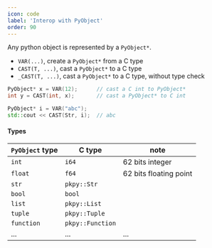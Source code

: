 ```yaml
---
icon: code
label: 'Interop with PyObject'
order: 90
---
```


Any python object is represented by a `PyObject*`.

+  `VAR(...)`,
create a `PyObject*` from a C type
+ `CAST(T, ...)`,
cast a `PyObject*` to a C type
+ `_CAST(T, ...)`,
cast a `PyObject*` to a C type, without type check

```cpp
PyObject* x = VAR(12);		// cast a C int to PyObject*
int y = CAST(int, x);		// cast a PyObject* to C int

PyObject* i = VAR("abc");
std::cout << CAST(Str, i);	// abc
```

#### Types

| `PyObject` type | C type           | note                   |
| ------------ | ---------------- | ---------------------- |
| `int`        | `i64`            | 62 bits integer |
| `float`      | `f64`            | 62 bits floating point |
| `str`        | `pkpy::Str`      |                        |
| `bool`       | `bool`           |                        |
| `list`       | `pkpy::List`     |                        |
| `tuple`      | `pkpy::Tuple`    |                        |
| `function`   | `pkpy::Function` |                        |
| ...          | ...              | ...                    |